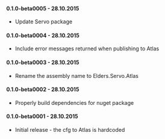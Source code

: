 #### 0.1.0-beta0005 - 28.10.2015
* Update Servo package

#### 0.1.0-beta0004 - 28.10.2015
* Include error messages returned when publishing to Atlas

#### 0.1.0-beta0003 - 28.10.2015
* Rename the assembly name to Elders.Servo.Atlas

#### 0.1.0-beta0002 - 28.10.2015
* Properly build dependencies for nuget package

#### 0.1.0-beta0001 - 28.10.2015
* Initial release - the cfg to Atlas is hardcoded
